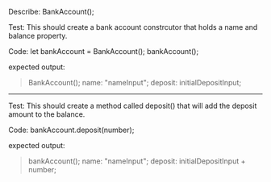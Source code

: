 Describe: BankAccount();

Test: This should create a bank account constrcutor that holds a name and balance property.

Code:
let bankAccount = BankAccount();
bankAccount();

expected output: 
>BankAccount();
  >name: "nameInput";
  >deposit: initialDepositInput;

-------------------------------

Test: This should create a method called deposit() that will add the deposit amount to the balance.

Code:
bankAccount.deposit(number);

expected output: 
>bankAccount();
  >name: "nameInput";
  >deposit: initialDepositInput + number;
